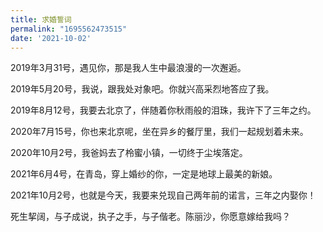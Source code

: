 ```yaml
---
title: 求婚誓词
permalink: "1695562473515"
date: '2021-10-02'
---
```


2019年3月31号，遇见你，那是我人生中最浪漫的一次邂逅。

2019年5月20号，我说，跟我处对象吧。你就兴高采烈地答应了我。

2019年8月12号，我要去北京了，伴随着你秋雨般的泪珠，我许下了三年之约。

2020年7月15号，你也来北京呢，坐在异乡的餐厅里，我们一起规划着未来。

2020年10月2号，我爸妈去了柃蜜小镇，一切终于尘埃落定。

2021年6月4号，在青岛，穿上婚纱的你，一定是地球上最美的新娘。

2021年10月2号，也就是今天，我要来兑现自己两年前的诺言，三年之内娶你！

死生挈阔，与子成说，执子之手，与子偕老。陈丽沙，你愿意嫁给我吗？